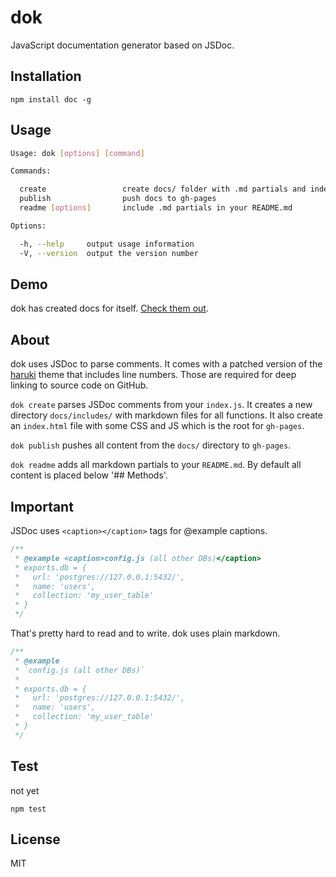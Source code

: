
# dok

JavaScript documentation generator based on JSDoc.

## Installation

`npm install doc -g`

## Usage

```bash
Usage: dok [options] [command]

Commands:

  create                 create docs/ folder with .md partials and index.html
  publish                push docs to gh-pages
  readme [options]       include .md partials in your README.md

Options:

  -h, --help     output usage information
  -V, --version  output the version number
```

## Demo

dok has created docs for itself. [Check them out](http://zemirco.github.io/dok).

## About

dok uses JSDoc to parse comments. It comes with a patched version of the [haruki](https://github.com/jsdoc3/jsdoc/blob/master/templates/haruki/publish.js)
theme that includes line numbers. Those are required for deep linking to source
code on GitHub.

`dok create` parses JSDoc comments from your `index.js`. It creates a new directory
`docs/includes/` with markdown files for all functions. It also create an `index.html`
file with some CSS and JS which is the root for `gh-pages`.

`dok publish` pushes all content from the `docs/` directory to `gh-pages`.

`dok readme` adds all markdown partials to your `README.md`. By default
all content is placed below '## Methods'.

## Important

JSDoc uses `<caption></caption>` tags for @example captions.

```js
/**
 * @example <caption>config.js (all other DBs)</caption>
 * exports.db = {
 *   url: 'postgres://127.0.0.1:5432/',
 *   name: 'users',
 *   collection: 'my_user_table'
 * }
 */
```

That's pretty hard to read and to write. dok uses plain markdown.

```js
/**
 * @example
 * `config.js (all other DBs)`
 *
 * exports.db = {
 *   url: 'postgres://127.0.0.1:5432/',
 *   name: 'users',
 *   collection: 'my_user_table'
 * }
 */
```

## Test

not yet

`npm test`

## License

MIT
